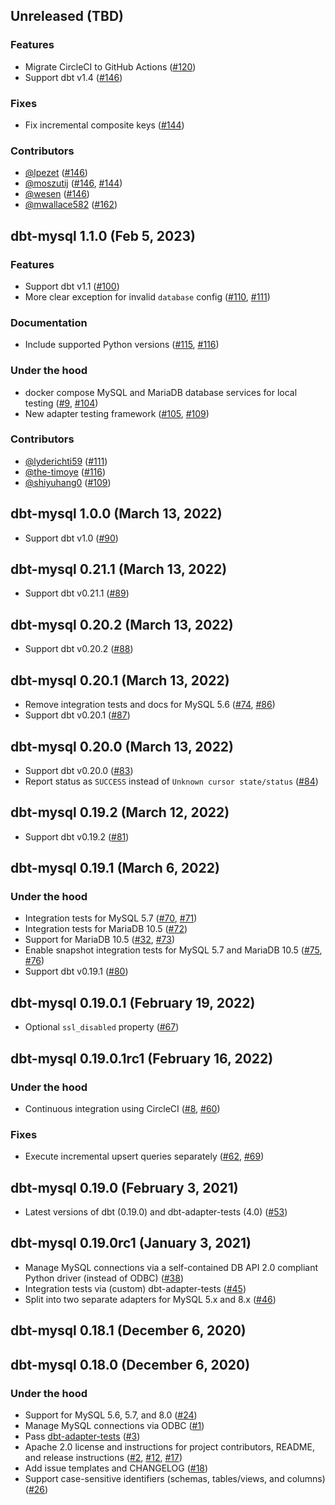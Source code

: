 ## Unreleased (TBD)

### Features
- Migrate CircleCI to GitHub Actions ([#120](https://github.com/dbeatty10/dbt-mysql/issues/120))
- Support dbt v1.4 ([#146](https://github.com/dbeatty10/dbt-mysql/pull/146))

### Fixes
- Fix incremental composite keys ([#144](https://github.com/dbeatty10/dbt-mysql/issues/144))

### Contributors
- [@lpezet](https://github.com/lpezet) ([#146](https://github.com/dbeatty10/dbt-mysql/pull/146))
- [@moszutij](https://github.com/moszutij) ([#146](https://github.com/dbeatty10/dbt-mysql/pull/146), [#144](https://github.com/dbeatty10/dbt-mysql/issues/144))
- [@wesen](https://github.com/wesen) ([#146](https://github.com/dbeatty10/dbt-mysql/pull/146))
- [@mwallace582](https://github.com/mwallace582) ([#162](https://github.com/dbeatty10/dbt-mysql/pull/162))


## dbt-mysql 1.1.0 (Feb 5, 2023)

### Features
- Support dbt v1.1 ([#100](https://github.com/dbeatty10/dbt-mysql/pull/100))
- More clear exception for invalid `database` config ([#110](https://github.com/dbeatty10/dbt-mysql/issues/110), [#111](https://github.com/dbeatty10/dbt-mysql/pull/111))

### Documentation
- Include supported Python versions ([#115](https://github.com/dbeatty10/dbt-mysql/issues/115), [#116](https://github.com/dbeatty10/dbt-mysql/pull/116))

### Under the hood
- docker compose MySQL and MariaDB database services for local testing ([#9](https://github.com/dbeatty10/dbt-mysql/issues/9), [#104](https://github.com/dbeatty10/dbt-mysql/pull/104))
- New adapter testing framework ([#105](https://github.com/dbeatty10/dbt-mysql/issues/105), [#109](https://github.com/dbeatty10/dbt-mysql/pull/109))

### Contributors
- [@lyderichti59](https://github.com/lyderichti59) ([#111](https://github.com/dbeatty10/dbt-mysql/pull/111))
- [@the-timoye](https://github.com/the-timoye) ([#116](https://github.com/dbeatty10/dbt-mysql/pull/116))
- [@shiyuhang0](https://github.com/shiyuhang0) ([#109](https://github.com/dbeatty10/dbt-mysql/pull/109))

## dbt-mysql 1.0.0 (March 13, 2022)
- Support dbt v1.0 ([#90](https://github.com/dbeatty10/dbt-mysql/pull/90))

## dbt-mysql 0.21.1 (March 13, 2022)
- Support dbt v0.21.1 ([#89](https://github.com/dbeatty10/dbt-mysql/pull/89))

## dbt-mysql 0.20.2 (March 13, 2022)
- Support dbt v0.20.2 ([#88](https://github.com/dbeatty10/dbt-mysql/pull/88))

## dbt-mysql 0.20.1 (March 13, 2022)
- Remove integration tests and docs for MySQL 5.6 ([#74](https://github.com/dbeatty10/dbt-mysql/issues/74), [#86](https://github.com/dbeatty10/dbt-mysql/pull/86))
- Support dbt v0.20.1 ([#87](https://github.com/dbeatty10/dbt-mysql/pull/87))

## dbt-mysql 0.20.0 (March 13, 2022)
- Support dbt v0.20.0 ([#83](https://github.com/dbeatty10/dbt-mysql/pull/83))
- Report status as `SUCCESS` instead of `Unknown cursor state/status` ([#84](https://github.com/dbeatty10/dbt-mysql/pull/84))

## dbt-mysql 0.19.2 (March 12, 2022)
- Support dbt v0.19.2 ([#81](https://github.com/dbeatty10/dbt-mysql/pull/81))

## dbt-mysql 0.19.1 (March 6, 2022)
### Under the hood
- Integration tests for MySQL 5.7 ([#70](https://github.com/dbeatty10/dbt-mysql/issues/70), [#71](https://github.com/dbeatty10/dbt-mysql/pull/71))
- Integration tests for MariaDB 10.5 ([#72](https://github.com/dbeatty10/dbt-mysql/pull/72))
- Support for MariaDB 10.5 ([#32](https://github.com/dbeatty10/dbt-mysql/issues/32), [#73](https://github.com/dbeatty10/dbt-mysql/pull/73))
- Enable snapshot integration tests for MySQL 5.7 and MariaDB 10.5 ([#75](https://github.com/dbeatty10/dbt-mysql/issues/75), [#76](https://github.com/dbeatty10/dbt-mysql/pull/76))
- Support dbt v0.19.1 ([#80](https://github.com/dbeatty10/dbt-mysql/pull/80))

## dbt-mysql 0.19.0.1 (February 19, 2022)
- Optional `ssl_disabled` property ([#67](https://github.com/dbeatty10/dbt-mysql/pull/67))

## dbt-mysql 0.19.0.1rc1 (February 16, 2022)

### Under the hood
- Continuous integration using CircleCI ([#8](https://github.com/dbeatty10/dbt-mysql/issues/8), [#60](https://github.com/dbeatty10/dbt-mysql/pull/60))

### Fixes
- Execute incremental upsert queries separately ([#62](https://github.com/dbeatty10/dbt-mysql/issues/62), [#69](https://github.com/dbeatty10/dbt-mysql/pull/69))

## dbt-mysql 0.19.0 (February 3, 2021)
- Latest versions of dbt (0.19.0) and dbt-adapter-tests (4.0) ([#53](https://github.com/dbeatty10/dbt-mysql/pull/53))

## dbt-mysql 0.19.0rc1 (January 3, 2021)

- Manage MySQL connections via a self-contained DB API 2.0 compliant Python driver (instead of ODBC) ([#38](https://github.com/dbeatty10/dbt-mysql/pull/38))
- Integration tests via (custom) dbt-adapter-tests ([#45](https://github.com/dbeatty10/dbt-mysql/pull/45))
- Split into two separate adapters for MySQL 5.x and 8.x ([#46](https://github.com/dbeatty10/dbt-mysql/pull/46))

## dbt-mysql 0.18.1 (December 6, 2020)

## dbt-mysql 0.18.0 (December 6, 2020)

### Under the hood
- Support for MySQL 5.6, 5.7, and 8.0 ([#24](https://github.com/dbeatty10/dbt-mysql/pull/24))
- Manage MySQL connections via ODBC ([#1](https://github.com/dbeatty10/dbt-mysql/pull/1))
- Pass [dbt-adapter-tests](https://github.com/dbeatty10/dbt-adapter-tests) ([#3](https://github.com/dbeatty10/dbt-mysql/pull/3))
- Apache 2.0 license and instructions for project contributors, README, and release instructions ([#2](https://github.com/dbeatty10/dbt-mysql/pull/2), [#12](https://github.com/dbeatty10/dbt-mysql/pull/12), [#17](https://github.com/dbeatty10/dbt-mysql/pull/17))
- Add issue templates and CHANGELOG ([#18](https://github.com/dbeatty10/dbt-mysql/pull/18))
- Support case-sensitive identifiers (schemas, tables/views, and columns) ([#26](https://github.com/dbeatty10/dbt-mysql/pull/26))
